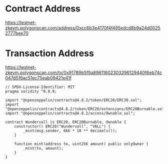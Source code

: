 # Contract Address
https://testnet-zkevm.polygonscan.com/address/0xcc6b3e4170f4f495edcd8b9a24d00252777bee70

# Transaction Address
https://testnet-zkevm.polygonscan.com/tx/0x91789b5f9a89611602303296129440f6eb74c047d516ac51ec75eab09421e41f

```sol
// SPDX-License-Identifier: MIT
pragma solidity ^0.8.9;

import "@openzeppelin/contracts@4.8.2/token/ERC20/ERC20.sol";
import "@openzeppelin/contracts@4.8.2/token/ERC20/extensions/ERC20Burnable.sol";
import "@openzeppelin/contracts@4.8.2/access/Ownable.sol";

contract Wundervall is ERC20, ERC20Burnable, Ownable {
    constructor() ERC20("Wundervall", "VALL") {
        _mint(msg.sender, 666 * 10 ** decimals());
    }

    function mint(address to, uint256 amount) public onlyOwner {
        _mint(to, amount);
    }
}
```
